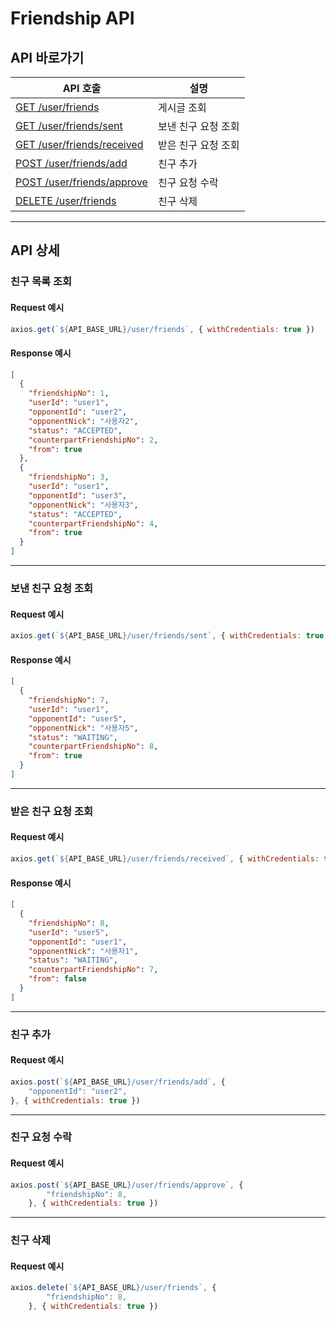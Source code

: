 # Friendship API
## API 바로가기
| API 호출                                     | 설명          |
|--------------------------------------------|-------------|
| [GET /user/friends](#친구-목록-조회)             | 게시글 조회      |
| [GET /user/friends/sent](#보낸-친구-요청-조회)     | 보낸 친구 요청 조회 |
| [GET /user/friends/received](#받은-친구-요청-조회) | 받은 친구 요청 조회 |
| [POST /user/friends/add](#친구-추가)           | 친구 추가       |
| [POST /user/friends/approve](#친구-요청-수락)    | 친구 요청 수락    |
| [DELETE /user/friends](#친구-삭제)             | 친구 삭제       |

---

## API 상세

### 친구 목록 조회

#### Request 예시
```javascript
axios.get(`${API_BASE_URL}/user/friends`, { withCredentials: true })
```

#### Response 예시
```json
[
  {
    "friendshipNo": 1,
    "userId": "user1",
    "opponentId": "user2",
    "opponentNick": "사용자2",
    "status": "ACCEPTED",
    "counterpartFriendshipNo": 2,
    "from": true
  },
  {
    "friendshipNo": 3,
    "userId": "user1",
    "opponentId": "user3",
    "opponentNick": "사용자3",
    "status": "ACCEPTED",
    "counterpartFriendshipNo": 4,
    "from": true
  }
]
```

---

### 보낸 친구 요청 조회

#### Request 예시
```javascript
axios.get(`${API_BASE_URL}/user/friends/sent`, { withCredentials: true })
```

#### Response 예시
```json
[
  {
    "friendshipNo": 7,
    "userId": "user1",
    "opponentId": "user5",
    "opponentNick": "사용자5",
    "status": "WAITING",
    "counterpartFriendshipNo": 8,
    "from": true
  }
]
```

---

### 받은 친구 요청 조회

#### Request 예시
```javascript
axios.get(`${API_BASE_URL}/user/friends/received`, { withCredentials: true })
```

#### Response 예시
```json
[
  {
    "friendshipNo": 8,
    "userId": "user5",
    "opponentId": "user1",
    "opponentNick": "사용자1",
    "status": "WAITING",
    "counterpartFriendshipNo": 7,
    "from": false
  }
]
```

---

### 친구 추가

#### Request 예시
```javascript
axios.post(`${API_BASE_URL}/user/friends/add`, {
    "opponentId": "user2",
}, { withCredentials: true })
```

---

### 친구 요청 수락
#### Request 예시
```javascript
axios.post(`${API_BASE_URL}/user/friends/approve`, {
        "friendshipNo": 8,
    }, { withCredentials: true })
```

---

### 친구 삭제
#### Request 예시
```javascript
axios.delete(`${API_BASE_URL}/user/friends`, {
        "friendshipNo": 8,
    }, { withCredentials: true })
```